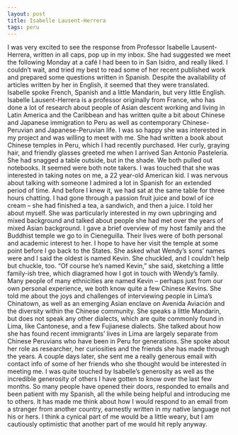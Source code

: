```yaml
---
layout: post
title: Isabelle Lausent-Herrera
tags: peru
---
```

I was very excited to see the response from Professor Isabelle Lausent-Herrera, written in all caps, pop up in my inbox. She had suggested we meet the following Monday at a café I had been to in San Isidro, and really liked. I couldn’t wait, and tried my best to read some of her recent published work and prepared some questions written in Spanish. Despite the availability of articles written by her in English, it seemed that they were translated. Isabelle spoke French, Spanish and a little Mandarin, but very little English. 
Isabelle Lausent-Herrera is a professor originally from France, who has done a lot of research about people of Asian descent working and living in Latin America and the Caribbean and has written quite a bit about Chinese and Japanese immigration to Peru as well as contemporary Chinese-Peruvian and Japanese-Peruvian life. I was so happy she was interested in my project and was willing to meet with me. She had written a book about Chinese temples in Peru, which I had recently purchased. 
Her curly, graying hair, and friendly glasses greeted me when I arrived San Antonio Pastelería. She had snagged a table outside, but in the shade. We both pulled out notebooks. It seemed were both note takers. I was touched that she was interested in taking notes on me, a 22 year-old American kid.
I was nervous about talking with someone I admired a lot in Spanish for an extended period of time. And before I knew it, we had sat at the same table for three hours chatting. I had gone through a passion fruit juice and bowl of ice cream – she had finished a tea, a sandwich, and then a juice. I told her about myself. She was particularly interested in my own upbringing and mixed background and talked about people she had met over the years of mixed Asian background. 
I gave a brief overview of my host family and the Buddhist temple we go to in Cieneguilla. Their lives were of both personal and academic interest to her. I hope to have her visit the temple at some point before I go back to the States. She asked what Wendy’s sons’ names were and I said the oldest is named Kevin. She chuckled, and I couldn’t help but chuckle, too. “Of course he’s named Kevin,” she said, sketching a little family-ish tree, which diagramed how I got in touch with Wendy’s family.  Many people of many ethnicities are named Kevin – perhaps just from our own personal experience, we both know quite a few Chinese Kevins. She told me about the joys and challenges of interviewing people in Lima’s Chinatown, as well as an emerging Asian enclave on Avenida Aviación and the diversity within the Chinese community. She speaks a little Mandarin, but does not speak any other dialects, which are quite commonly found in Lima, like Cantonese, and a few Fujianese dialects. She talked about how she has found recent immigrants’ lives in Lima are largely separate from Chinese Peruvians who have been in Peru for generations. She spoke about her role as researcher, her curiosities and the friends she has made through the years. A couple days later, she sent me a really generous email with contact info of some of her friends who she thought would be interested in meeting me. 
I was quite touched by Isabelle’s generosity as well as the incredible generosity of others I have gotten to know over the last few months.  So many people have opened their doors, responded to emails and been patient with my Spanish, all the while being helpful and introducing me to others. 
It has made me think about how I would respond to an email from a stranger from another country, earnestly written in my native language not his or hers. I think a cynical part of me would be a little weary, but I am cautiously optimistic that another part of me would hit reply anyway.
